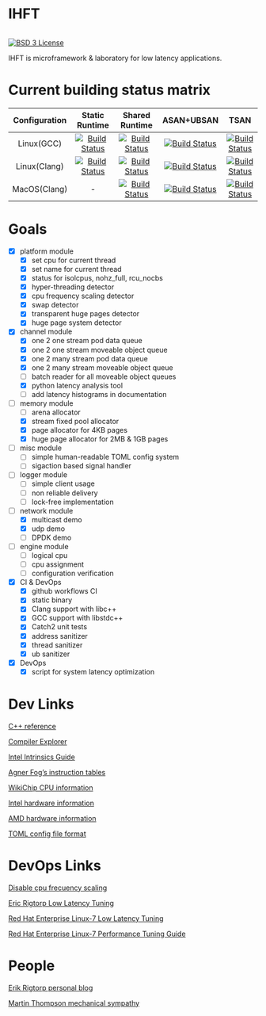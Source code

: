 # IHFT

<span style="display: inline-block;">

[![BSD 3 License](https://img.shields.io/badge/license-MIT-blue.svg)](https://github.com/proydakov/ihft/blob/master/LICENSE)
</span>

IHFT is microframework & laboratory for low latency applications.

# Current building status matrix

| Configuration | Static Runtime | Shared Runtime | ASAN+UBSAN | TSAN |
| :---: | :---: | :---: | :--: | :--: |
| Linux(GCC) | [![Build Status](https://img.shields.io/github/workflow/status/proydakov/ihft/linux-gcc-x64-static)](https://github.com/proydakov/ihft/actions?query=workflow%3Alinux-gcc-x64-static) | [![Build Status](https://img.shields.io/github/workflow/status/proydakov/ihft/linux-gcc-x64)](https://github.com/proydakov/ihft/actions?query=workflow%3Alinux-gcc-x64) | [![Build Status](https://img.shields.io/github/workflow/status/proydakov/ihft/linux-gcc-x64-asan-ubsan)](https://github.com/proydakov/ihft/actions?query=workflow%3Alinux-gcc-x64-asan-ubsan) | [![Build Status](https://img.shields.io/github/workflow/status/proydakov/ihft/linux-gcc-x64-tsan)](https://github.com/proydakov/ihft/actions?query=workflow%3Alinux-gcc-x64-tsan) |
| Linux(Clang) | [![Build Status](https://img.shields.io/github/workflow/status/proydakov/ihft/linux-clang-x64-static)](https://github.com/proydakov/ihft/actions?query=workflow%3Alinux-clang-x64-static) | [![Build Status](https://img.shields.io/github/workflow/status/proydakov/ihft/linux-clang-x64)](https://github.com/proydakov/ihft/actions?query=workflow%3Alinux-clang-x64) | [![Build Status](https://img.shields.io/github/workflow/status/proydakov/ihft/linux-clang-x64-asan-ubsan)](https://github.com/proydakov/ihft/actions?query=workflow%3Alinux-clang-x64-asan-ubsan) | [![Build Status](https://img.shields.io/github/workflow/status/proydakov/ihft/linux-clang-x64-tsan)](https://github.com/proydakov/ihft/actions?query=workflow%3Alinux-clang-x64-tsan) |
| MacOS(Clang) | - | [![Build Status](https://img.shields.io/github/workflow/status/proydakov/ihft/macos-x64)](https://github.com/proydakov/ihft/actions?query=workflow%3Amacos-x64) | [![Build Status](https://img.shields.io/github/workflow/status/proydakov/ihft/macos-x64-asan-ubsan)](https://github.com/proydakov/ihft/actions?query=workflow%3Amacos-x64-asan-ubsan) | [![Build Status](https://img.shields.io/github/workflow/status/proydakov/ihft/macos-x64-tsan)](https://github.com/proydakov/ihft/actions?query=workflow%3Amacos-x64-tsan) |

# Goals

- [x] platform module
  - [x] set cpu for current thread
  - [x] set name for current thread
  - [x] status for isolcpus, nohz_full, rcu_nocbs
  - [x] hyper-threading detector
  - [x] cpu frequency scaling detector
  - [x] swap detector
  - [x] transparent huge pages detector
  - [x] huge page system detector
- [x] channel module
  - [x] one 2 one stream pod data queue
  - [x] one 2 one stream moveable object queue
  - [x] one 2 many stream pod data queue
  - [x] one 2 many stream moveable object queue
  - [ ] batch reader for all moveable object queues
  - [x] python latency analysis tool
  - [ ] add latency histograms in documentation
- [ ] memory module
  - [ ] arena allocator
  - [x] stream fixed pool allocator
  - [x] page allocator for 4KB pages
  - [x] huge page allocator for 2MB & 1GB pages
- [ ] misc module
  - [ ] simple human-readable TOML config system
  - [ ] sigaction based signal handler
- [ ] logger module
  - [ ] simple client usage
  - [ ] non reliable delivery
  - [ ] lock-free implementation
- [ ] network module
  - [x] multicast demo
  - [x] udp demo
  - [ ] DPDK demo
- [ ] engine module
  - [ ] logical cpu
  - [ ] cpu assignment
  - [ ] configuration verification
- [x] CI & DevOps
  - [x] github workflows CI
  - [x] static binary
  - [x] Clang support with libc++
  - [x] GCC support with libstdc++
  - [x] Catch2 unit tests
  - [x] address sanitizer
  - [x] thread sanitizer
  - [x] ub sanitizer
- [x] DevOps
  - [x] script for system latency optimization

# Dev Links

[C++ reference](https://en.cppreference.com/w/)

[Compiler Explorer](https://godbolt.org)

[Intel Intrinsics Guide](https://software.intel.com/sites/landingpage/IntrinsicsGuide/)

[Agner Fog’s instruction tables](https://agner.org/optimize/instruction_tables.pdf)

[WikiChip CPU information](https://en.wikichip.org/wiki/WikiChip:welcome)

[Intel hardware information](https://ark.intel.com)

[AMD hardware information](https://www.amd.com/ru/products/epyc-server)

[TOML config file format](https://toml.io/en/)

# DevOps Links

[Disable cpu frecuency scaling](https://nixcp.com/disable-cpu-frecuency-scaling/)

[Eric Rigtorp Low Latency Tuning](https://rigtorp.se/low-latency-guide/)

[Red Hat Enterprise Linux-7 Low Latency Tuning](https://access.redhat.com/sites/default/files/attachments/201501-perf-brief-low-latency-tuning-rhel7-v2.1.pdf)

[Red Hat Enterprise Linux-7 Performance Tuning Guide](https://access.redhat.com/documentation/en-us/red_hat_enterprise_linux/7/pdf/performance_tuning_guide/Red_Hat_Enterprise_Linux-7-Performance_Tuning_Guide-en-US.pdf)

# People

[Erik Rigtorp personal blog](https://rigtorp.se)

[Martin Thompson mechanical sympathy](https://mechanical-sympathy.blogspot.com)
